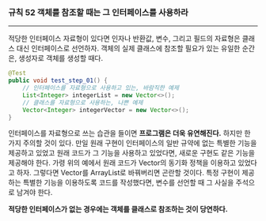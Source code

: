 ### 규칙 52 객체를 참조할 때는 그 인터페이스를 사용하라
***

적당한 인터페이스 자료형이 있다면 인자나 반환값, 변수, 그리고 필드의 자료형은 클래스 대신 인터페이스로 선언하자. 객체의 실제 클래스에 참조할 필요가 있는 유일한 순간은, 생성자로 객체를 생성할 때다.
```java
@Test
public void test_step_01() {
    // 인터페이스를 자료형으로 사용하고 있는, 바람직한 예제
    List<Integer> integerList = new Vector<>();
    // 클래스를 자료형으로 사용하는, 나쁜 예제
    Vector<Integer> integerVector = new Vector<>();
}
```

인터페이스를 자료형으로 쓰는 습관을 들이면 **프로그램은 더욱 유연해진다.** 하지만 한 가지 주의할 것이 있다. 만일 원래 구현이 인터페이스의 일반 규약에 없는 특별한 기능을 제공하고 있었고 원래 코드가 그 기능을 사용하고 있었다면, 새로운 구현도 같은 기능을 제공해야 한다. 가령 위의 예에서 원래 코드가 Vector의 동기화 정책을 이용하고 있었다고 하자. 그렇다면 Vector를 ArrayList로 바꿔버리면 곤란할 것이다. 특정 구현이 제공하는 특별한 기능을 이용하도록 코드를 작성했다면, 변수를 선언할 때 그 사실을 주석으로 남겨야 한다.<br>

**적당한 인터페이스가 없는 경우에는 객체를 클래스로 참조하는 것이 당연하다.**
